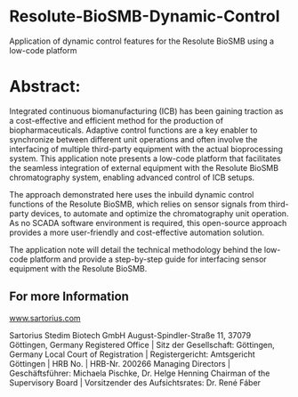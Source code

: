 # Resolute-BioSMB-Dynamic-Control
Application of dynamic control features for the Resolute BioSMB using a low-code platform 

# Abstract:
Integrated continuous biomanufacturing (ICB) has been gaining traction as a cost-effective and efficient method for the production of biopharmaceuticals. Adaptive control functions are a key enabler to synchronize between different unit operations and often involve the interfacing of multiple third-party equipment with the actual bioprocessing system. This application note presents a low-code platform that facilitates the seamless integration of external equipment with the Resolute BioSMB chromatography system, enabling advanced control of ICB setups. 

The approach demonstrated here uses the inbuild dynamic control functions of the Resolute BioSMB, which relies on sensor signals from third-party devices, to automate and optimize the chromatography unit operation. As no SCADA software environment is required, this open-source approach provides a more user-friendly and cost-effective automation solution. 

The application note will detail the technical methodology behind the low-code platform and provide a step-by-step guide for interfacing sensor equipment with the Resolute BioSMB. 

## For more Information

www.sartorius.com

Sartorius Stedim Biotech GmbH
August-Spindler-Straße 11, 37079 Göttingen, Germany
Registered Office | Sitz der Gesellschaft: Göttingen, Germany
Local Court of Registration | Registergericht: Amtsgericht Göttingen | HRB No. | HRB-Nr. 200266
Managing Directors | Geschäftsführer: Michaela Pischke, Dr. Helge Henning
Chairman of the Supervisory Board | Vorsitzender des Aufsichtsrates: Dr. René Fáber
 

